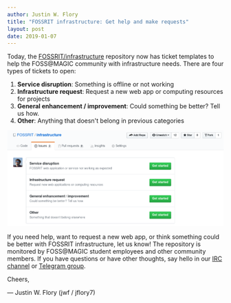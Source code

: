 ```yaml
---
author: Justin W. Flory
title: "FOSSRIT infrastructure: Get help and make requests"
layout: post
date: 2019-01-07
---
```


Today, the [FOSSRIT/infrastructure](https://github.com/FOSSRIT/infrastructure) repository now has ticket templates to help the FOSS@MAGIC community with infrastructure needs.
There are four types of tickets to open:

1. **Service disruption**: Something is offline or not working
2. **Infrastructure request**: Request a new web app or computing resources for projects
3. **General enhancement / improvement**: Could something be better? Tell us how.
4. **Other**: Anything that doesn't belong in previous categories

[![Screenshot of new ticket types to open](/img/announcements/2019/01/01-ticket-types.png "Screenshot of new ticket types to open")](https://github.com/FOSSRIT/infrastructure/issues/new/choose)

If you need help, want to request a new web app, or think something could be better with FOSSRIT infrastructure, let us know!
The repository is monitored by FOSS@MAGIC student employees and other community members.
If you have questions or have other thoughts, say hello in our [IRC channel](https://webchat.freenode.net/?channels=rit-foss) or [Telegram group](https://t.me/fossrit).


Cheers,

— Justin W. Flory (jwf / jflory7)
